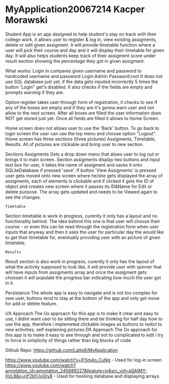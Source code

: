 # MyApplication20067214 Kacper Morawski

Student App is an app designed to help student's stay on track with their college work, it allows user to register & log in,
view existing assigments, delete or edit given assigment. It will provide timetable function where a user will pick their course and day and it will display
their timetable for given day. It will also helps students keep track of their assigment score under result section showing the percentage they got in given assigment.

What works:
Login in compares given username and password to hardcoded username and password
Login:Admin
Password:root
It does not use SQL database just yet, if the data gets inputed incorrectly 5 times the button 'Login" get's disabled. 
It also checks if the fields are empty and prompts warning if they are.

Option register takes user through form of registration, it checks to see if any of the boxes are empty and if they are it's gonna warn user and not allow to the next screen.
After all boxes are filled the user information does NOT get stored just yet. Once all fields are filled it allows to Home Screen. 

Home screen does not allows user to use the 'Back' button. To go back to login screen the user can use the top menu and choose option "Logout". 
Home screen has three sections (three pictures) Assigments, Timetable, Results.
All of pictures are clickable and bring user to new section.

Sections
	 Assigments
Gets a drop down menu that alows user to log out or brings it to main screen.
Section assigments display two buttons and input text box for user, it takes the name of assigment and saves it onto SQLiteDatabase if pressed 'save'.
If button 'View Assigments' is pressed user gets moved onto new screen where he/she gets displayed the array of assigments, each of elements is clickable and if clicked
it gets the ID of object and creates new screen where it passes its ID&Name for Edit or delete purpose. The array gets updated and needs to be Viewed again to see the changes.


	Timetable
Section timetable is work in progress, curently it only has a layout and no functionality behind. The idea behind this one is that user will choose their course - or even this can be
read through the registration form when user inputs that anyway and then it asks the user for particular day the would like to get their timetable for, eventually providing user
with an picture of given timetable.

	Results
Result section is also work in progress, curently it only has the layout of what the activity supposed to look like, it will provide user with spinner that will have inputs from
assigments array and once the assigment gets choosen it will populate the progress bar indicating how much the user got in it.

Persistance
The whole app is easy to navigate and is not too complex for new user, buttons tend to stay at the bottom of the app and only get move for add or delete feature.

UX Approach
The Ux approach for this app is to make it clear and easy to use, I didint want user to be sitting there and be thinking for half day how to use the app, therefore i implemeted
clickable images as buttons to redict to new activities, self explaining pictures
DX Approach
The Dx approach for this app is to make it easy to see through and not to complicated to edit i try to force in simplicity of things rather than big blocks of code.


Github Repo:
https://github.com/Latte6/MyApplication


https://www.youtube.com/watch?v=lF5m4o_CuNg - Used for log-in screen
https://www.youtube.com/watch?annotation_id=annotation_245689227&feature=iv&src_vid=aQAIMY-HzL8&v=nY2bYJyGty8 - Used for hooking database and displaying arrays.
